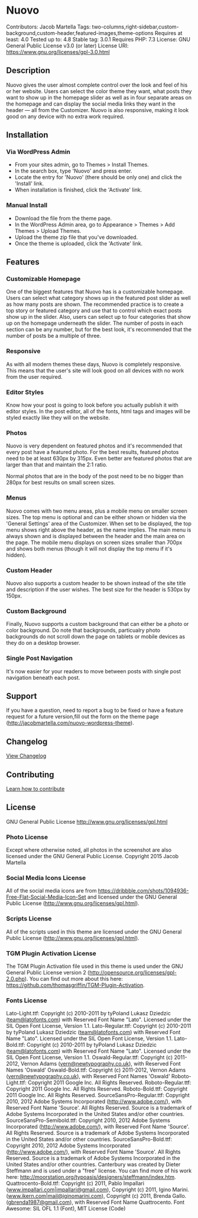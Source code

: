 # Nuovo
Contributors: Jacob Martella
Tags: two-columns,right-sidebar,custom-background,custom-header,featured-images,theme-options
Requires at least: 4.0
Tested up to: 4.8
Stable tag: 3.0.1
Requires PHP: 7.3
License: GNU General Public License v3.0 (or later)
License URI: https://www.gnu.org/licenses/gpl-3.0.html

## Description
Nuovo gives the user almost complete control over the look and feel of his or her website. Users can select the color theme they want, what posts they want to show up in the homepage slider as well as in four separate areas on the homepage and can display the social media links they want in the header — all from the Customizer. Nuovo is also responsive, making it look good on any device with no extra work required.

## Installation
### Via WordPress Admin
- From your sites admin, go to Themes > Install Themes.
- In the search box, type 'Nuovo' and press enter.
- Locate the entry for 'Nuovo' (there should be only one) and click the 'Install' link.
- When installation is finished, click the 'Activate' link.

### Manual Install
- Download the file from the theme page.
- In the WordPress Admin area, go to Appearance > Themes > Add Themes > Upload Themes.
- Upload the theme zip file that you've downloaded.
- Once the theme is uploaded, click the 'Activate' link.

## Features
### Customizable Homepage
One of the biggest features that Nuovo has is a customizable homepage. Users can select what category shows up in the featured post slider as well as how many posts are shown. The recommended practice is to create a top story or featured category and use that to control which exact posts show up in the slider. Also, users can select up to four categories that show up on the homepage underneath the slider. The number of posts in each section can be any number, but for the best look, it's recommended that the number of posts be a multiple of three.

### Responsive
As with all modern themes these days, Nuovo is completely responsive. This means that the user's site will look good on all devices with no work from the user required.

### Editor Styles
Know how your post is going to look before you actually publish it with editor styles. In the post editor, all of the fonts, html tags and images will be styled exactly like they will on the website.

### Photos
Nuovo is very dependent on featured photos and it's recommended that every post have a featured photo. For the best results, featured photos need to be at least 630px by 315px. Even better are featured photos that are larger than that and maintain the 2:1 ratio.

Normal photos that are in the body of the post need to be no bigger than 280px for best results on small screen sizes.

### Menus
Nuovo comes with two menu areas, plus a mobile menu on smaller screen sizes. The top menu is optional and can be either shown or hidden via the 'General Settings' area of the Customizer. When set to be displayed, the top menu shows right above the header, as the name implies. The main menu is always shown and is displayed between the header and the main area on the page. The mobile menu displays on screen sizes smaller than 700px and shows both menus (though it will not display the top menu if it's hidden).

### Custom Header
Nuovo also supports a custom header to be shown instead of the site title and description if the user wishes. The best size for the header is 530px by 150px.

### Custom Background
Finally, Nuovo supports a custom background that can either be a photo or color background. Do note that backgrounds, particualry photo backgrounds do not scroll down the page on tablets or mobile devices as they do on a desktop browser.

### Single Post Navigation
It's now easier for your readers to move between posts with single post navigation beneath each post.

## Support
If you have a question, need to report a bug to be fixed or have a feature request for a future version,fill out the form on the theme page (http://jacobmartella.com/nuovo-wordpress-theme).

## Changelog
[View Changelog](CHANGELOG.md)

## Contributing
[Learn how to contribute](CONTRIBUTING.md)

## License
GNU General Public License
http://www.gnu.org/licenses/gpl.html

### Photo License
Except where otherwise noted, all photos in the screenshot are also licensed under the GNU General Public License. Copyright 2015 Jacob Martella

### Social Media Icons License
All of the social media icons are from https://dribbble.com/shots/1094936-Free-Flat-Social-Media-Icon-Set and licensed under the GNU General Public License (http://www.gnu.org/licenses/gpl.html).

### Scripts License
All of the scripts used in this theme are licensed under the GNU General Public License (http://www.gnu.org/licenses/gpl.html).

### TGM Plugin Activation License
The TGM Plugin Activation file used in this theme is used under the GNU General Public License version 2 (http://opensource.org/licenses/gpl-2.0.php). You can find out more about this here: https://github.com/thomasgriffin/TGM-Plugin-Activation.

### Fonts License
Lato-Light.ttf: Copyright (c) 2010-2011 by tyPoland Lukasz Dziedzic (team@latofonts.com) with Reserved Font Name "Lato". Licensed under the SIL Open Font License, Version 1.1.
Lato-Regular.ttf: Copyright (c) 2010-2011 by tyPoland Lukasz Dziedzic (team@latofonts.com) with Reserved Font Name "Lato". Licensed under the SIL Open Font License, Version 1.1.
Lato-Bold.ttf: Copyright (c) 2010-2011 by tyPoland Lukasz Dziedzic (team@latofonts.com) with Reserved Font Name "Lato". Licensed under the SIL Open Font License, Version 1.1.
Oswald-Regular.ttf: Copyright (c) 2011-2012, Vernon Adams (vern@newtypography.co.uk), with Reserved Font Names 'Oswald'
Oswald-Bold.ttf: Copyright (c) 2011-2012, Vernon Adams (vern@newtypography.co.uk), with Reserved Font Names 'Oswald'
Roboto-Light.ttf: Copyright 2011 Google Inc. All Rights Reserved.
Roboto-Regular.ttf: Copyright 2011 Google Inc. All Rights Reserved.
Roboto-Bold.ttf: Copyright 2011 Google Inc. All Rights Reserved.
SourceSansPro-Regular.ttf: Copyright 2010, 2012 Adobe Systems Incorporated (http://www.adobe.com/), with Reserved Font Name 'Source'. All Rights Reserved. Source is a trademark of Adobe Systems Incorporated in the United States and/or other countries.
SourceSansPro-Semibold.ttf: Copyright 2010, 2012 Adobe Systems Incorporated (http://www.adobe.com/), with Reserved Font Name 'Source'. All Rights Reserved. Source is a trademark of Adobe Systems Incorporated in the United States and/or other countries.
SourceSansPro-Bold.ttf: Copyright 2010, 2012 Adobe Systems Incorporated (http://www.adobe.com/), with Reserved Font Name 'Source'. All Rights Reserved. Source is a trademark of Adobe Systems Incorporated in the United States and/or other countries.
Canterbury was created by Dieter Steffmann and is used under a "free" license. You can find more of his work here: http://moorstation.org/typoasis/designers/steffmann/index.htm.
Quattrocento-Bold.ttf: Copyright (c) 2011, Pablo Impallari (www.impallari.com|impallari@gmail.com), Copyright (c) 2011, Igino Marini. (www.ikern.com|mail@iginomarini.com), Copyright (c) 2011, Brenda Gallo. (gbrenda1987@gmail.com), with Reserved Font Name Quattrocento.
Font Awesome: SIL OFL 1.1 (Font), MIT License (Code)
